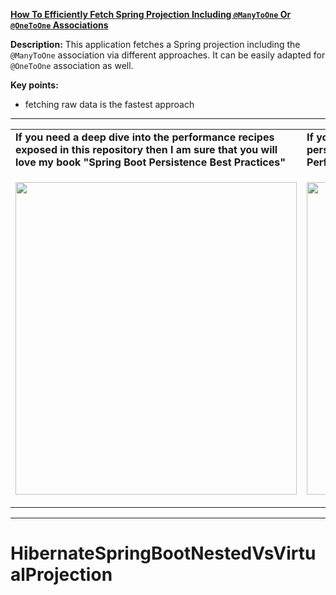 **[How To Efficiently Fetch Spring Projection Including `@ManyToOne` Or `@OneToOne` Associations](https://github.com/AnghelLeonard/Hibernate-SpringBoot/tree/master/HibernateSpringBootNestedVsVirtualProjection)**

**Description:** This application fetches a Spring projection including the `@ManyToOne` association via different approaches. It can be easily adapted for `@OneToOne` association as well.

**Key points:**
- fetching raw data is the fastest approach 

-----------------------------------------------------------------------------------------------------------------------    
<table>
     <tr><td><b>If you need a deep dive into the performance recipes exposed in this repository then I am sure that you will love my book "Spring Boot Persistence Best Practices"</b></td><td><b>If you need a hand of tips and illustrations of 100+ Java persistence performance issues then "Java Persistence Performance Illustrated Guide" is for you.</b></td></tr>
     <tr><td>
<a href="https://www.apress.com/us/book/9781484256251"><p align="left"><img src="https://github.com/AnghelLeonard/Hibernate-SpringBoot/blob/master/Spring%20Boot%20Persistence%20Best%20Practices.jpg" height="500" width="450"/></p></a>
</td><td>
<a href="https://leanpub.com/java-persistence-performance-illustrated-guide"><p align="right"><img src="https://github.com/AnghelLeonard/Hibernate-SpringBoot/blob/master/Java%20Persistence%20Performance%20Illustrated%20Guide.jpg" height="500" width="450"/></p></a>
</td></tr></table>

-----------------------------------------------------------------------------------------------------------------------    

# HibernateSpringBootNestedVsVirtualProjection
